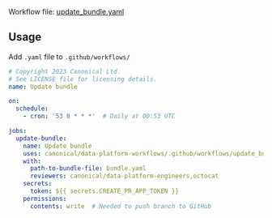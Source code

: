 Workflow file: [update_bundle.yaml](update_bundle.yaml)

## Usage
Add `.yaml` file to `.github/workflows/`
```yaml
# Copyright 2023 Canonical Ltd.
# See LICENSE file for licensing details.
name: Update bundle

on:
  schedule:
    - cron: '53 0 * * *'  # Daily at 00:53 UTC

jobs:
  update-bundle:
    name: Update bundle
    uses: canonical/data-platform-workflows/.github/workflows/update_bundle.yaml@v2
    with:
      path-to-bundle-file: bundle.yaml
      reviewers: canonical/data-platform-engineers,octocat
    secrets:
      token: ${{ secrets.CREATE_PR_APP_TOKEN }}
    permissions:
      contents: write  # Needed to push branch to GitHub
```
